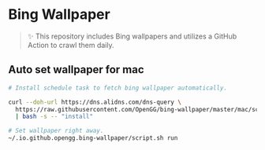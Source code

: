 # Bing Wallpaper

> :sparkles: This repository includes Bing wallpapers and utilizes a GitHub Action to crawl them daily.

## Auto set wallpaper for mac

```bash
# Install schedule task to fetch bing wallpaper automatically.

curl --doh-url https://dns.alidns.com/dns-query \
  https://raw.githubusercontent.com/OpenGG/bing-wallpaper/master/mac/script.sh \
  | bash -s -- "install"

# Set wallpaper right away.
~/.io.github.opengg.bing-wallpaper/script.sh run
  
```
